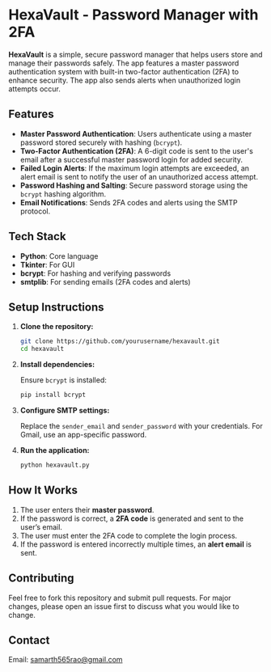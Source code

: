 # HexaVault - Password Manager with 2FA

**HexaVault** is a simple, secure password manager that helps users store and manage their passwords safely. The app features a master password authentication system with built-in two-factor authentication (2FA) to enhance security. The app also sends alerts when unauthorized login attempts occur.

## Features

- **Master Password Authentication**: Users authenticate using a master password stored securely with hashing (`bcrypt`).
- **Two-Factor Authentication (2FA)**: A 6-digit code is sent to the user's email after a successful master password login for added security.
- **Failed Login Alerts**: If the maximum login attempts are exceeded, an alert email is sent to notify the user of an unauthorized access attempt.
- **Password Hashing and Salting**: Secure password storage using the `bcrypt` hashing algorithm.
- **Email Notifications**: Sends 2FA codes and alerts using the SMTP protocol.

## Tech Stack

- **Python**: Core language
- **Tkinter**: For GUI
- **bcrypt**: For hashing and verifying passwords
- **smtplib**: For sending emails (2FA codes and alerts)

## Setup Instructions

1. **Clone the repository:**

   ```bash
   git clone https://github.com/yourusername/hexavault.git
   cd hexavault
   ```

2. **Install dependencies:**

   Ensure `bcrypt` is installed:

   ```bash
   pip install bcrypt
   ```

3. **Configure SMTP settings:**

   Replace the `sender_email` and `sender_password` with your credentials. For Gmail, use an app-specific password.

4. **Run the application:**

   ```bash
   python hexavault.py
   ```

## How It Works

1. The user enters their **master password**.
2. If the password is correct, a **2FA code** is generated and sent to the user’s email.
3. The user must enter the 2FA code to complete the login process.
4. If the password is entered incorrectly multiple times, an **alert email** is sent.

## Contributing

Feel free to fork this repository and submit pull requests. For major changes, please open an issue first to discuss what you would like to change.

## Contact
Email: samarth565rao@gmail.com
